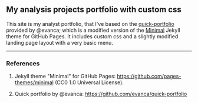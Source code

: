 ## My analysis projects portfolio with custom css

This site is my analyst portfolio, that I've based on the [quick-portfolio](https://github.com/evanca/quick-portfolio) provided by @evanca; which is a modified version of the [Minimal](https://github.com/pages-themes/minimal) Jekyll theme for GitHub Pages.
It includes custom css and a slightly modified landing page layout with a very basic menu.
___

### References

1. Jekyll theme "Minimal" for GitHub Pages: https://github.com/pages-themes/minimal (CC0 1.0 Universal License).

2. Quick portfolio by @evanca: https://github.com/evanca/quick-portfolio
